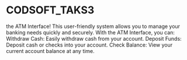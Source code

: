 # CODSOFT_TAKS3
the ATM Interface! This user-friendly system allows you to manage your banking needs quickly and securely. With the ATM Interface, you can:
Withdraw Cash: Easily withdraw cash from your account.
Deposit Funds: Deposit cash or checks into your account.
Check Balance: View your current account balance at any time.

